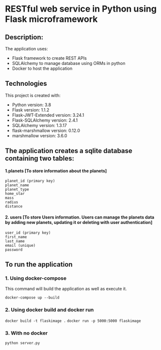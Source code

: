 
# RESTful web service in Python using Flask microframework

## Description:
The application uses:
* Flask framework to create REST APIs
* SQLAlchemy to manage database using ORMs in python
* Docker to host the application

## Technologies
This project is created with:
 * Python version: 3.8
 * Flask version: 1.1.2
 * Flask-JWT-Extended version: 3.24.1
 * Flask-SQLAlchemy version: 2.4.1
 * SQLAlchemy version: 1.3.17
 * flask-marshmallow version: 0.12.0
 * marshmallow version: 3.6.0

## The application creates a sqlite database containing two tables:
#### 1.planets   [To store information about the planets]
   ```
   planet_id (primary key)
   planet_name
   planet_type
   home_star
   mass
   radius
   distance
   ```
   
#### 2. users   [To store Users information. Users can manage the planets data by adding new planets, updating it or deleting with user authentication]
  ```
  user_id (primary key)
  first_name
  last_name
  email (unique)
  password
  ```
  
  ## To run the application
  ### 1. Using docker-compose
  This command will build the application as well as execute it.
  
  `docker-compose up --build`
  
  ### 2. Using docker build and docker run
  
  `docker build -t flaskimage .`
  `docker run -p 5000:5000 flaskimage`
  
  ### 3. With no docker
   
   `python server.py`
